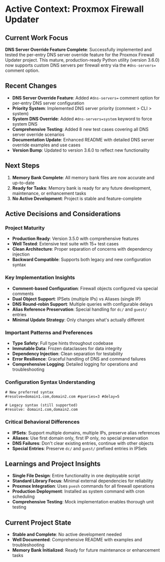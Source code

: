 # Active Context: Proxmox Firewall Updater

## Current Work Focus
**DNS Server Override Feature Complete**: Successfully implemented and tested the per-entry DNS server override feature for the Proxmox Firewall Updater project. This mature, production-ready Python utility (version 3.6.0) now supports custom DNS servers per firewall entry via the `#dns-servers=` comment option.

## Recent Changes
- **DNS Server Override Feature**: Added `#dns-servers=` comment option for per-entry DNS server configuration
- **Priority System**: Implemented DNS server priority (comment > CLI > system)
- **System DNS Override**: Added `#dns-servers=system` keyword to force system DNS
- **Comprehensive Testing**: Added 8 new test cases covering all DNS server override scenarios
- **Documentation Update**: Enhanced README with detailed DNS server override examples and use cases
- **Version Bump**: Updated to version 3.6.0 to reflect new functionality

## Next Steps
1. **Memory Bank Complete**: All memory bank files are now accurate and up-to-date
2. **Ready for Tasks**: Memory bank is ready for any future development, maintenance, or enhancement tasks
3. **No Active Development**: Project is stable and feature-complete

## Active Decisions and Considerations

### Project Maturity
- **Production Ready**: Version 3.5.0 with comprehensive features
- **Well Tested**: Extensive test suite with 15+ test cases
- **Clean Architecture**: Proper separation of concerns with dependency injection
- **Backward Compatible**: Supports both legacy and new configuration syntax

### Key Implementation Insights
- **Comment-based Configuration**: Firewall objects configured via special comments
- **Dual Object Support**: IPSets (multiple IPs) vs Aliases (single IP)
- **DNS Round-robin Support**: Multiple queries with configurable delays
- **Alias Reference Preservation**: Special handling for `dc/` and `guest/` entries
- **Minimal Update Strategy**: Only changes what's actually different

### Important Patterns and Preferences
- **Type Safety**: Full type hints throughout codebase
- **Immutable Data**: Frozen dataclasses for data integrity
- **Dependency Injection**: Clean separation for testability
- **Error Resilience**: Graceful handling of DNS and command failures
- **Comprehensive Logging**: Detailed logging for operations and troubleshooting

### Configuration Syntax Understanding
```
# New preferred syntax
#resolve=domain1.com,domain2.com #queries=3 #delay=5

# Legacy syntax (still supported)
#resolve: domain1.com,domain2.com
```

### Critical Behavioral Differences
- **IPSets**: Support multiple domains, multiple IPs, preserve alias references
- **Aliases**: Use first domain only, first IP only, no special preservation
- **DNS Failures**: Don't clear existing entries, continue with other objects
- **Special Entries**: Preserve `dc/` and `guest/` prefixed entries in IPSets

## Learnings and Project Insights
- **Single File Design**: Entire functionality in one deployable script
- **Standard Library Focus**: Minimal external dependencies for reliability
- **Proxmox Integration**: Uses `pvesh` commands for all firewall operations
- **Production Deployment**: Installed as system command with cron scheduling
- **Comprehensive Testing**: Mock implementation enables thorough unit testing

## Current Project State
- **Stable and Complete**: No active development needed
- **Well Documented**: Comprehensive README with examples and troubleshooting
- **Memory Bank Initialized**: Ready for future maintenance or enhancement tasks
